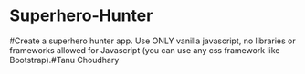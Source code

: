 # Superhero-Hunter


#Create a superhero hunter app. Use ONLY vanilla javascript, no libraries or frameworks allowed for Javascript (you can use any css framework like Bootstrap).#Tanu Choudhary
